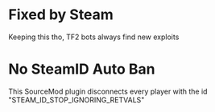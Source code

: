 # Fixed by Steam
Keeping this tho, TF2 bots always find new exploits

# No SteamID Auto Ban

This SourceMod plugin disconnects every player with the id "STEAM_ID_STOP_IGNORING_RETVALS"
